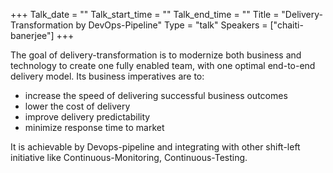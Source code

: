 +++
Talk_date = ""
Talk_start_time = ""
Talk_end_time = ""
Title = "Delivery-Transformation by DevOps-Pipeline"
Type = "talk"
Speakers = ["chaiti-banerjee"]
+++

The goal of delivery-transformation is to modernize both business and technology to create one fully enabled team, with one optimal end-to-end delivery model. Its business imperatives are to:

- increase the speed of delivering successful business outcomes
- lower the cost of delivery
- improve delivery predictability
- minimize response time to market

It is achievable by Devops-pipeline and integrating with other shift-left initiative like Continuous-Monitoring, Continuous-Testing.

